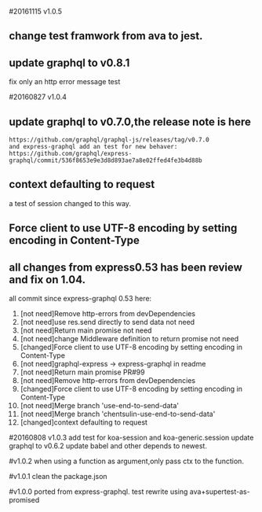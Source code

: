
#20161115 v1.0.5

## change test framwork from ava to jest.
## update graphql to v0.8.1
  fix only an http error message test

#20160827 v1.0.4
## update graphql to v0.7.0,the release note is here
    https://github.com/graphql/graphql-js/releases/tag/v0.7.0
    and express-graphql add an test for new behaver:
    https://github.com/graphql/express-graphql/commit/536f8653e9e3d8d893ae7a8e02ffed4fe3b4d88b

## context defaulting to request
   a test of session changed to this way.

## Force client to use UTF-8 encoding by setting encoding in Content-Type

## all changes from express0.53 has been review and fix on 1.04.
all commit since express-graphql 0.53 here:
1. [not need]Remove http-errors from devDependencies  
2. [not need]use res.send directly to send data not need
3. [not need]Return main promise not need
4. [not need]change Middleware definition to return promise not need
5. [changed]Force client to use UTF-8 encoding by setting encoding in Content-Type
6. [not need]graphql-express -> express-graphql in readme  
7. [not need]Return main promise PR#99
8. [not need]Remove http-errors from devDependencies
9. [changed]Force client to use UTF-8 encoding by setting encoding in Content-Type
10. [not need]Merge branch 'use-end-to-send-data' 
11. [not need]Merge branch 'chentsulin-use-end-to-send-data'
12. [changed]context defaulting to request

#20160808 v1.0.3
  add test for koa-session and koa-generic.session
  update graphql to v0.6.2
  update babel and other depends to newest.

#v1.0.2
  when using a function as argument,only pass ctx to the function.

#v1.0.1
  clean the package.json

#v1.0.0
  ported from express-graphql.
  test rewrite using ava+supertest-as-promised